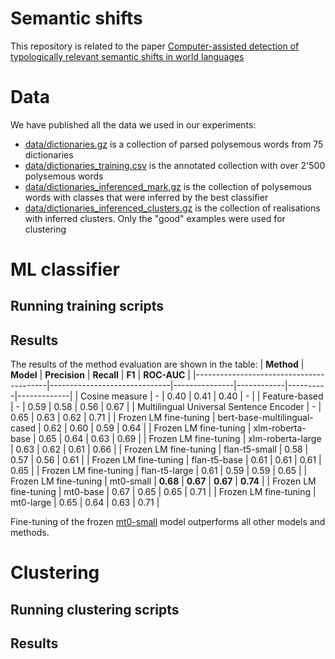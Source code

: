 # Semantic shifts
This repository is related to the paper [Computer-assisted detection of typologically relevant semantic shifts in world languages](https://www.dialog-21.ru/media/5898/gruntoviplusrykove036.pdf)

# Data
We have published all the data we used in our experiments:
- [data/dictionaries.gz](https://github.com/lmeribal/semantic-shifts/blob/main/data/dictionaries.gz) is a collection of parsed polysemous words from 75 dictionaries
- [data/dictionaries_training.csv](https://github.com/lmeribal/semantic-shifts/blob/main/data/dictionaries_training.csv) is the annotated collection with over 2'500 polysemous words
- [data/dictionaries_inferenced_mark.gz](https://github.com/lmeribal/semantic-shifts/blob/main/data/dictionaries_inferenced_mark.gz) is the collection of polysemous words with classes that were inferred by the best classifier
- [data/dictionaries_inferenced_clusters.gz](https://github.com/lmeribal/semantic-shifts/blob/main/data/dictionaries_inferenced_clusters.gz) is the collection of realisations with inferred clusters. Only the "good" examples were used for clustering

# ML classifier
## Running training scripts


## Results
The results of the method evaluation are shown in the table:
| **Method**                              | **Model**                    | **Precision** | **Recall** | **F1**   | **ROC-AUC** |
|-----------------------------------------|------------------------------|---------------|------------|----------|-------------|
| Cosine measure                          | -                            | 0.40          | 0.41       | 0.40     | -           |
| Feature-based                           | -                            | 0.59          | 0.58       | 0.56     | 0.67        |
| Multilingual Universal Sentence Encoder | -                            | 0.65          | 0.63       | 0.62     | 0.71        |
| Frozen LM fine-tuning                   | bert-base-multilingual-cased | 0.62          | 0.60       | 0.59     | 0.64        |
| Frozen LM fine-tuning                   | xlm-roberta-base             | 0.65          | 0.64       | 0.63     | 0.69        |
| Frozen LM fine-tuning                   | xlm-roberta-large            | 0.63          | 0.62       | 0.61     | 0.66        |
| Frozen LM fine-tuning                   | flan-t5-small                | 0.58          | 0.57       | 0.56     | 0.61        |
| Frozen LM fine-tuning                   | flan-t5-base                 | 0.61          | 0.61       | 0.61     | 0.65        |
| Frozen LM fine-tuning                   | flan-t5-large                | 0.61          | 0.59       | 0.59     | 0.65        |
| Frozen LM fine-tuning                   | mt0-small                    | **0.68**      | **0.67**   | **0.67** | **0.74**    |
| Frozen LM fine-tuning                   | mt0-base                     | 0.67          | 0.65       | 0.65     | 0.71        |
| Frozen LM fine-tuning                   | mt0-large                    | 0.65          | 0.64       | 0.63     | 0.71        |

Fine-tuning of the frozen [mt0-small](https://huggingface.co/bigscience/mt0-small) model outperforms all other models and methods.


# Clustering
## Running clustering scripts

## Results
